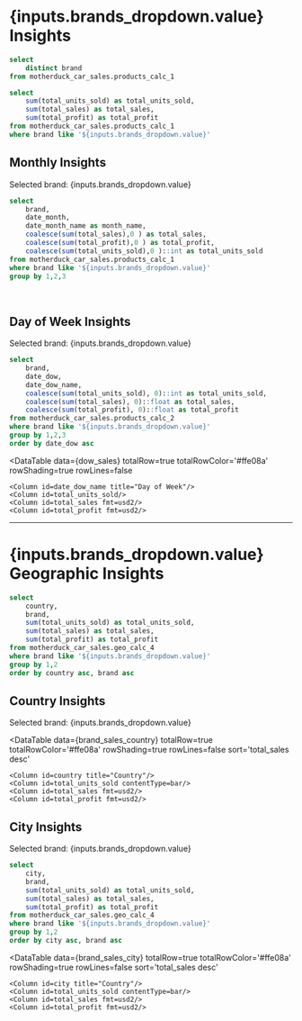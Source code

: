 # {inputs.brands_dropdown.value} Insights <Info description="All unit models under selected brand on the dropdown filter is included on all calculations by default. Reports for each unit model will be done on a separate page." color="red" />

```sql brands_list
select
    distinct brand
from motherduck_car_sales.products_calc_1
```

<Dropdown 
    data={brands_list} 
    name=brands_dropdown
    value=brand
    title="Filter by brand" 
    defaultValue="Ford"
/>

```sql big_values
select
    sum(total_units_sold) as total_units_sold,
    sum(total_sales) as total_sales,
    sum(total_profit) as total_profit
from motherduck_car_sales.products_calc_1
where brand like '${inputs.brands_dropdown.value}'
```

<Grid cols=3 rows=1>
<BigValue 
  data={big_values} 
  value=total_units_sold
/>

<BigValue 
  data={big_values} 
  value=total_sales
  fmt=usd2
/>

<BigValue 
  data={big_values} 
  value=total_profit
  fmt=usd2
/>
</Grid>


## Monthly Insights

<Note class='text-blue-900'>
Selected brand: {inputs.brands_dropdown.value}
</Note>

```sql brands_monthly_calc
select
    brand,
    date_month,
    date_month_name as month_name,
    coalesce(sum(total_sales),0 ) as total_sales,
    coalesce(sum(total_profit),0 ) as total_profit,
    coalesce(sum(total_units_sold),0 )::int as total_units_sold
from motherduck_car_sales.products_calc_1
where brand like '${inputs.brands_dropdown.value}'
group by 1,2,3
```

<LineChart
    data={brands_monthly_calc}
    x=month_name
    y=total_sales
    y2=total_units_sold 
    yFmt=usd2
    sort=False
/>

<DataTable 
data={brands_monthly_calc}
title="{inputs.brands_dropdown.value} Monthly Insights Data Table" 
sort="date_month asc" 
totalRow=true 
totalRowColor='#ffe08a'
rowShading=true
rowLines=false 
rows=12>
    <Column id=month_name title="Month"/> 
    <Column id=total_units_sold /> 
    <Column id=total_sales fmt=usd2 />
    <Column id=total_profit fmt=usd2 />  
</DataTable>


## Day of Week Insights

<Note class='text-blue-900'>
Selected brand: {inputs.brands_dropdown.value}
</Note>


```sql dow_sales
select
    brand,
    date_dow,
    date_dow_name,
    coalesce(sum(total_units_sold), 0)::int as total_units_sold,
    coalesce(sum(total_sales), 0)::float as total_sales,
    coalesce(sum(total_profit), 0)::float as total_profit
from motherduck_car_sales.products_calc_2
where brand like '${inputs.brands_dropdown.value}'
group by 1,2,3
order by date_dow asc
```

<LineChart 
    data={dow_sales}
    x=date_dow_name
    y=total_sales
    y2=total_units_sold
    yFmt=usd2
    sort=False
/>

<DataTable
data={dow_sales}
totalRow=true
totalRowColor='#ffe08a'
rowShading=true
rowLines=false
>
    <Column id=date_dow_name title="Day of Week"/>
    <Column id=total_units_sold/> 
    <Column id=total_sales fmt=usd2/>
    <Column id=total_profit fmt=usd2/>
</DataTable>

---

# {inputs.brands_dropdown.value} Geographic Insights

```sql brand_sales_country
select
    country,
    brand,
    sum(total_units_sold) as total_units_sold,
    sum(total_sales) as total_sales,
    sum(total_profit) as total_profit
from motherduck_car_sales.geo_calc_4
where brand like '${inputs.brands_dropdown.value}'
group by 1,2
order by country asc, brand asc

```

## Country Insights

<Note class='text-blue-900'>
Selected brand: {inputs.brands_dropdown.value}
</Note>

<BarChart 
    data={brand_sales_country}
    x=country
    y=total_sales 
    swapXY=true
    yFmt=usd2
    labels=true
/>

<DataTable
data={brand_sales_country}
totalRow=true
totalRowColor='#ffe08a'
rowShading=true
rowLines=false
sort='total_sales desc'
>
    <Column id=country title="Country"/>
    <Column id=total_units_sold contentType=bar/> 
    <Column id=total_sales fmt=usd2/>
    <Column id=total_profit fmt=usd2/>
</DataTable>


## City Insights

<Note class='text-blue-900'>
Selected brand: {inputs.brands_dropdown.value}
</Note>


```sql brand_sales_city
select
    city,
    brand,
    sum(total_units_sold) as total_units_sold,
    sum(total_sales) as total_sales,
    sum(total_profit) as total_profit
from motherduck_car_sales.geo_calc_4
where brand like '${inputs.brands_dropdown.value}'
group by 1,2
order by city asc, brand asc

```


<BarChart 
    data={brand_sales_city}
    x=city
    y=total_sales 
    swapXY=true
    yFmt=usd2
    labels=true
/>

<DataTable
data={brand_sales_city}
totalRow=true
totalRowColor='#ffe08a'
rowShading=true
rowLines=false
sort='total_sales desc'
>
    <Column id=city title="Country"/>
    <Column id=total_units_sold contentType=bar/> 
    <Column id=total_sales fmt=usd2/>
    <Column id=total_profit fmt=usd2/>
</DataTable>
